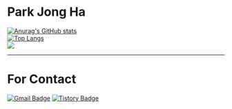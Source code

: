 # Park Jong Ha

[![Anurag's GitHub stats](https://github-readme-stats.vercel.app/api?username=worldii)](https://github.com/worldii/github-readme-stats) 
<br>
[![Top Langs](https://github-readme-stats.vercel.app/api/top-langs/?username=worldii&layout=compact)](https://github.com/worldii/github-readme-stats)
<br>
<img src="http://mazassumnida.wtf/api/v2/generate_badge?boj=worldi">

<hr>

# For Contact

[![Gmail Badge](https://img.shields.io/badge/Gmail-D14836?style=flat&logo=Gmail&logoColor=white)](mailto:jongha2788@u.sogang.ac.kr)
[![Tistory Badge](https://img.shields.io/badge/Tech%20Blog-555263?style=flat&logoColor=white)](https://velog.io/@worldicate/)



